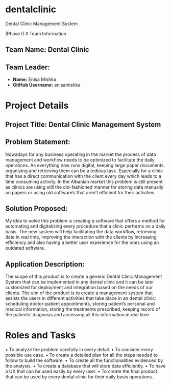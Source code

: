 # dentalclinic
Dental Clinic Management System

(Phase I) # Team Information
## Team Name: Dental Clinic

## Team Leader:
- **Name:** Enisa Mishka
- **GitHub Username:** enisamishka

# Project Details

## Project Title: Dental Clinic Management System

## Problem Statement:
Nowadays for any business operating in the market the process of data management and workflow needs to be optimized to facilitate the daily operations. As everything now runs digital, keeping large paper documents, organizing and retrieving them can be a tedious task. Especially for a clinic that has a direct communication with the client every day which leads to a time consuming activity. In the Albanian market this problem is still present as clinics are using still the old-fashioned manner for storing data manually on papers or using old software’s that aren’t efficient for their activities. 

## Solution Proposed:
My idea to solve this problem is creating a software that offers a method for automating and digitalizing every procedure that a clinic performs on a daily basis. The new system will help facilitating the data workflow, retrieving data in real time, improving the interaction with the clients by increasing efficiency and also having a better user experience for the ones using an outdated software.

## Application Description:
The scope of this product is to create a generic Dental Clinic Management System that can be implemented in any dental clinic and it can be later customized for deployment and integration based on the needs of our clients. The aim of the product is to create a management system that assists the users in different activities that take place in an dental clinic: scheduling doctor-patient appointments, storing patient’s personal and medical information, storing the treatments prescribed, keeping record of the patients’ diagnosis and accessing all this information in real time.

# Roles and Tasks 
•	To analyze the problem carefully in every detail.
•	To consider every possible use case.
•	To create a detailed plan for all the steps needed to follow to build the software.
•	To create all the functionalities evidenced by the analysis.
•	To create a database that will store data efficiently.
•	To have a UX that can be used easily by every user. 
•	To create the final product that can be used by every dental clinic for their daily basis operations.
